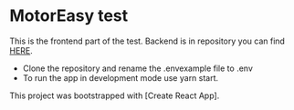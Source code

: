 # MotorEasy test
This is the frontend part of the test. Backend is in repository you can find <a href="https://github.com/tea-milas/motor-easy-test-backend" target="_blank">HERE</a>.

* Clone the repository and rename the .envexample file to .env
* To run the app in development mode use yarn start.

This project was bootstrapped with [Create React App].
